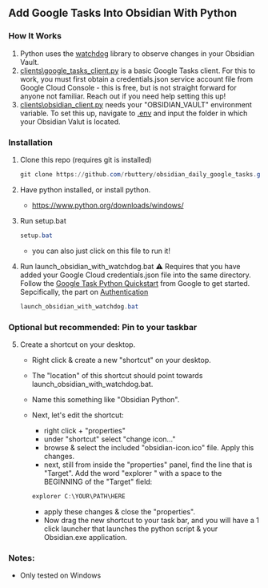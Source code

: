 ## Add Google Tasks Into Obsidian With Python

### How It Works
1. Python uses the [watchdog](https://pypi.org/project/watchdog/) library to observe changes in your Obsidian Vault.
2. [clients\google_tasks_client.py](https://github.com/rbuttery/obsidian_daily_google_tasks/blob/main/clients/google_tasks_client.py) is a basic Google Tasks client. For this to work, you must first obtain a credentials.json service account file from Google Cloud Console - this is free, but is not straight forward for anyone not familiar. Reach out if you need help setting this up! 
3. [clients\obsidian_client.py](https://github.com/rbuttery/obsidian_daily_google_tasks/blob/main/clients/obsidian_client.py) needs your "OBSIDIAN_VAULT" environment variable. To set this up, navigate to [.env](https://github.com/rbuttery/obsidian_daily_google_tasks/blob/main/clients/.env) and input the folder in which your Obsidian Valut is located.


### Installation
1. Clone this repo (requires git is installed)
    ``` powershell
    git clone https://github.com/rbuttery/obsidian_daily_google_tasks.git
   ```
2. Have python installed, or install python.
    - https://www.python.org/downloads/windows/

3. Run setup.bat
    ``` powershell
    setup.bat
    ```
    - you can also just click on this file to run it!

4. Run launch_obsidian_with_watchdog.bat
   ⚠️ Requires that you have added your Google Cloud credentials.json file into the same directory. Follow the [Google Task Python Quickstart](https://developers.google.com/tasks/quickstart/python) from Google to get started. Sepcifically, the part on [Authentication](https://developers.google.com/tasks/quickstart/python#authorize_credentials_for_a_desktop_application)
   ``` powershell
   launch_obsidian_with_watchdog.bat
   ```

### Optional but recommended: **Pin to your taskbar**
5.  Create a shortcut on your desktop.

    - Right click & create a new "shortcut" on your desktop. 

    - The "location" of this shortcut should point towards launch_obsidian_with_watchdog.bat. 

    - Name this something like "Obsidian Python".

    - Next, let's edit the shortcut:
        - right click + "properties"
        - under "shortcut" select "change icon..."
        - browse & select the included "obsidian-icon.ico" file. Apply this changes.
        - next, still from inside the "properties" panel, find the line that is "Target". Add the word "explorer " with a space to the BEGINNING of the "Target" field: 
        
        ``` powershell
        explorer C:\YOUR\PATH\HERE
        ```
        
        - apply these changes & close the "properties".
        - Now drag the new shortcut to your task bar, and you will have a 1 click launcher that launches the python script & your Obsidian.exe application.


### Notes:
- Only tested on Windows
